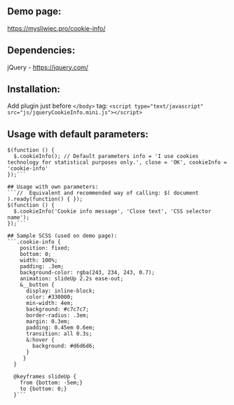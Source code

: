 ## Demo page:
https://mysliwiec.pro/cookie-info/

## Dependencies:
jQuery - https://jquery.com/

## Installation:
Add plugin just before `</body>` tag:
```<script type="text/javascript" src="js/jqueryCookieInfo.mini.js"></script>```

## Usage with default parameters:
```//  Equivalent and recommended way of calling: $( document ).ready(function() { });
$(function () {
  $.cookieInfo(); // Default parameters info = 'I use cookies technology for statistical purposes only.', close = 'OK', cookieInfo = 'cookie-info'
});```

## Usage with own parameters:
```//  Equivalent and recommended way of calling: $( document ).ready(function() { });
$(function () {
  $.cookieInfo('Cookie info message', 'Close text', 'CSS selector name');
});```

## Sample SCSS (used on demo page):
```.cookie-info {
    position: fixed;
    bottom: 0;
    width: 100%;
    padding: .3em;
    background-color: rgba(243, 234, 243, 0.7);
    animation: slideUp 2.2s ease-out;
    &__button {
      display: inline-block;
      color: #330000;
      min-width: 4em;
      background: #c7c7c7;
      border-radius: .3em;
      margin: 0.3em;
      padding: 0.45em 0.6em;
      transition: all 0.3s;
      &:hover {
        background: #d6d6d6;
      }
     }
  }

  @keyframes slideUp {
    from {bottom: -5em;} 
    to {bottom: 0;} 
  }```
